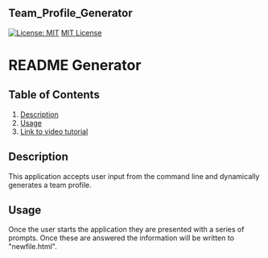 ## Team_Profile_Generator

[![License: MIT](https://img.shields.io/badge/License-MIT-yellow.svg)](https://opensource.org/licenses/MIT)
[MIT License](https://choosealicense.com/licenses/mit/)

# README Generator

## Table of Contents
1. [Description](#description)
2. [Usage](#usage)
3. [Link to video tutorial](#video_tutorial)


  
## Description <a name="description"><a/>

This application accepts user input from the command line and dynamically generates a team profile.

## Usage <a name="usage"><a/>

Once the user starts the application they are presented with a series of prompts. Once these are answered the information will be written to "newfile.html".




